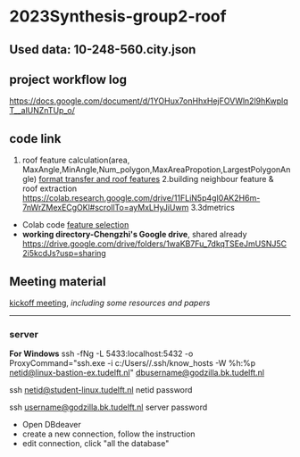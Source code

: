 # 2023Synthesis-group2-roof

## Used data: 10-248-560.city.json
## project workflow log
https://docs.google.com/document/d/1YOHux7onHhxHejFOVWln2l9hKwplqT__alUNZnTUp_o/

## code link
1. roof feature calculation(area, MaxAngle,MinAngle,Num_polygon,MaxAreaPropotion,LargestPolygonAngle)
[format transfer and roof features](https://colab.research.google.com/drive/1ZtcIgcoYbqEVTBzJMiFyZfM6C4SUQfPe?usp=sharing)
2.building neighbour feature & roof extraction
https://colab.research.google.com/drive/11FLiN5p4gI0AK2H6m-7nWrZMexECgOKl#scrollTo=ayMxLHyJiUwm
3.3dmetrics
- Colab code
[feature selection](https://colab.research.google.com/drive/1YQhWCa7Axx41Sl73Isk6hnVwzsV65Xan?usp=sharing#scrollTo=jue9294f0pIK)
- **working directory-Chengzhi's Google drive**, shared already
https://drive.google.com/drive/folders/1waKB7Fu_7dkqTSEeJmUSNJ5C2i5kcdJs?usp=sharing

## Meeting material
[kickoff meeting](https://docs.google.com/presentation/d/1enXZU5XdtqdpiU2tukcHxfAW6W4gz8qLLUbAWUPvkdQ/edit#slide=id.p), *including some resources and papers*


-------------------------------------------------------------
### server
**For Windows**
ssh -fNg -L 5433:localhost:5432 -o ProxyCommand="ssh.exe -i c:/Users/<username>/.ssh/know_hosts -W %h:%p netid@linux-bastion-ex.tudelft.nl" dbusername@godzilla.bk.tudelft.nl 

ssh netid@student-linux.tudelft.nl
netid password

ssh username@godzilla.bk.tudelft.nl
server password

- Open DBdeaver
- create a new connection, follow the instruction
- edit connection, click "all the database"
